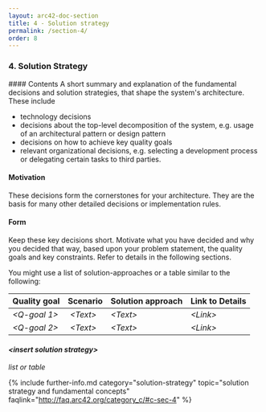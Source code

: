 ```yaml
---
layout: arc42-doc-section
title: 4 - Solution strategy
permalink: /section-4/
order: 8
---
```


### 4. Solution Strategy


<div class="arc42-help" markdown="1">
#### Contents
A short summary and explanation of the fundamental decisions and solution strategies, that shape the system's architecture. These include

* technology decisions
* decisions about the top-level decomposition of the system, e.g. usage of an architectural pattern or design pattern
* decisions on how to achieve key quality goals
* relevant organizational decisions, e.g. selecting a development process or delegating certain tasks to third parties.

#### Motivation
These decisions form the cornerstones for your architecture. They are the basis for many other detailed decisions or implementation rules.

#### Form
Keep these key decisions short. Motivate what you have decided and why you decided that way,  based upon your problem statement, the quality goals and key constraints. Refer to details in the following sections.

You might use a list of solution-approaches or a table similar to the following:

| **Quality goal** | **Scenario** | **Solution approach** | **Link to Details** |
|----------|----------------------|-----------------------|-------------|
| _&lt;Q-goal 1>_ | _&lt;Text>_ | _&lt;Text>_ |_&lt;Link>_ |
| _&lt;Q-goal 2>_ | _&lt;Text>_ | _&lt;Text>_ |_&lt;Link>_ |

</div>

#### _&lt;insert solution strategy>_

_list or table_




{% include further-info.md
   category="solution-strategy"
   topic="solution strategy and fundamental concepts"
   faqlink="http://faq.arc42.org/category_c/#c-sec-4" %}
